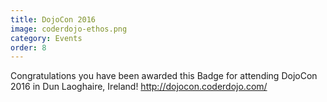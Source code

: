```yaml
---
title: DojoCon 2016
image: coderdojo-ethos.png
category: Events
order: 8
---
```


Congratulations you have been awarded this Badge for attending DojoCon 2016 in Dun Laoghaire, Ireland! http://dojocon.coderdojo.com/